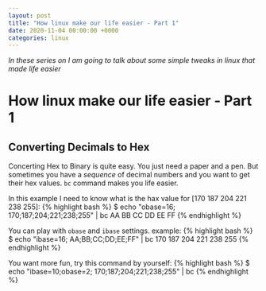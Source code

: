 ```yaml
---
layout: post
title: "How linux make our life easier - Part 1"
date: 2020-11-04 00:00:00 +0000
categories: linux
---
```


_In these series on I am going to talk about some simple tweaks in linux that made life easier_


# How linux make our life easier - Part 1
## Converting Decimals to Hex

Concerting Hex to Binary is quite easy. You just need a paper and a pen.
But sometimes you have a _sequence_ of decimal numbers and you want to get their hex values. `bc` command makes you life easier.

In this example I need to know what is the hax value for [170 187 204 221 238 255]:
{% highlight bash %}
$ echo "obase=16; 170;187;204;221;238;255" | bc
AA
BB
CC
DD
EE
FF
{% endhighlight %}

You can play with `obase` and `ibase` settings. example:
{% highlight bash %}
$ echo "ibase=16; AA;BB;CC;DD;EE;FF" | bc
170
187
204
221
238
255
{% endhighlight %}

You want more fun, try this command by yourself:
{% highlight bash %}
$ echo "ibase=10;obase=2; 170;187;204;221;238;255" | bc
{% endhighlight %}
